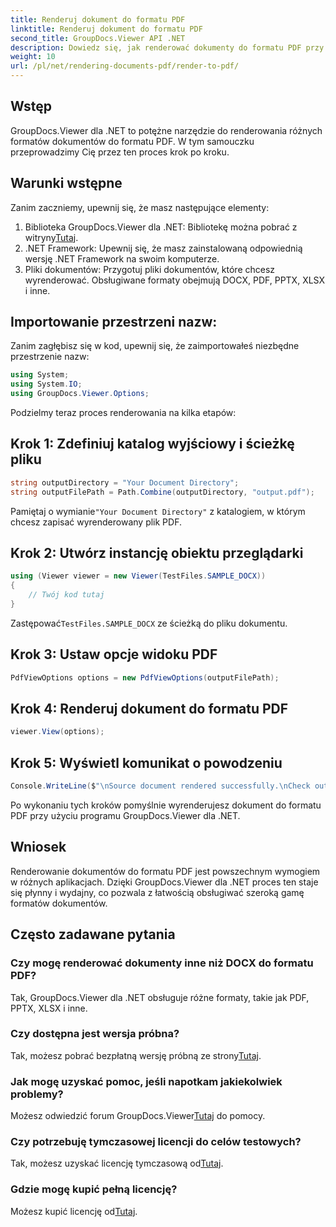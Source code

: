 ```yaml
---
title: Renderuj dokument do formatu PDF
linktitle: Renderuj dokument do formatu PDF
second_title: GroupDocs.Viewer API .NET
description: Dowiedz się, jak renderować dokumenty do formatu PDF przy użyciu programu GroupDocs.Viewer dla platformy .NET. Przewodnik krok po kroku z wymaganiami wstępnymi i często zadawanymi pytaniami.
weight: 10
url: /pl/net/rendering-documents-pdf/render-to-pdf/
---
```

## Wstęp
GroupDocs.Viewer dla .NET to potężne narzędzie do renderowania różnych formatów dokumentów do formatu PDF. W tym samouczku przeprowadzimy Cię przez ten proces krok po kroku.
## Warunki wstępne

Zanim zaczniemy, upewnij się, że masz następujące elementy:
1.  Biblioteka GroupDocs.Viewer dla .NET: Bibliotekę można pobrać z witryny[Tutaj](https://releases.groupdocs.com/viewer/net/).
2. .NET Framework: Upewnij się, że masz zainstalowaną odpowiednią wersję .NET Framework na swoim komputerze.
3. Pliki dokumentów: Przygotuj pliki dokumentów, które chcesz wyrenderować. Obsługiwane formaty obejmują DOCX, PDF, PPTX, XLSX i inne.

## Importowanie przestrzeni nazw:
Zanim zagłębisz się w kod, upewnij się, że zaimportowałeś niezbędne przestrzenie nazw:
```csharp
using System;
using System.IO;
using GroupDocs.Viewer.Options;
```

Podzielmy teraz proces renderowania na kilka etapów:
## Krok 1: Zdefiniuj katalog wyjściowy i ścieżkę pliku
```csharp
string outputDirectory = "Your Document Directory";
string outputFilePath = Path.Combine(outputDirectory, "output.pdf");
```
 Pamiętaj o wymianie`"Your Document Directory"` z katalogiem, w którym chcesz zapisać wyrenderowany plik PDF.
## Krok 2: Utwórz instancję obiektu przeglądarki
```csharp
using (Viewer viewer = new Viewer(TestFiles.SAMPLE_DOCX))
{
    // Twój kod tutaj
}
```
 Zastępować`TestFiles.SAMPLE_DOCX` ze ścieżką do pliku dokumentu.
## Krok 3: Ustaw opcje widoku PDF
```csharp
PdfViewOptions options = new PdfViewOptions(outputFilePath);
```
## Krok 4: Renderuj dokument do formatu PDF
```csharp
viewer.View(options);
```
## Krok 5: Wyświetl komunikat o powodzeniu
```csharp
Console.WriteLine($"\nSource document rendered successfully.\nCheck output in {outputDirectory}.");
```
Po wykonaniu tych kroków pomyślnie wyrenderujesz dokument do formatu PDF przy użyciu programu GroupDocs.Viewer dla .NET.

## Wniosek
Renderowanie dokumentów do formatu PDF jest powszechnym wymogiem w różnych aplikacjach. Dzięki GroupDocs.Viewer dla .NET proces ten staje się płynny i wydajny, co pozwala z łatwością obsługiwać szeroką gamę formatów dokumentów.
## Często zadawane pytania
### Czy mogę renderować dokumenty inne niż DOCX do formatu PDF?
Tak, GroupDocs.Viewer dla .NET obsługuje różne formaty, takie jak PDF, PPTX, XLSX i inne.
### Czy dostępna jest wersja próbna?
 Tak, możesz pobrać bezpłatną wersję próbną ze strony[Tutaj](https://releases.groupdocs.com/).
### Jak mogę uzyskać pomoc, jeśli napotkam jakiekolwiek problemy?
 Możesz odwiedzić forum GroupDocs.Viewer[Tutaj](https://forum.groupdocs.com/c/viewer/9) do pomocy.
### Czy potrzebuję tymczasowej licencji do celów testowych?
 Tak, możesz uzyskać licencję tymczasową od[Tutaj](https://purchase.groupdocs.com/temporary-license/).
### Gdzie mogę kupić pełną licencję?
 Możesz kupić licencję od[Tutaj](https://purchase.groupdocs.com/buy).